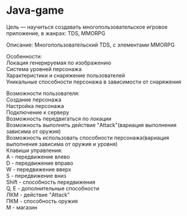 # Java-game
Цель — научиться создавать многопользовательское игровое            приложение, в жанрах: TDS, MMORPG

Описание:	Многопользовательский TDS, с элементами MMORPG 	 

Особенности: 	                                                                                                                                                                                     
Локация генерируемая по изображению                                                                                                                                                                                     
Система уровней персонажа                                                                                                                                                                                     
Характеристики и снаряжение пользователей                                                                                                                                                                                     
Уникальные способности персонажа в зависимости от снаряжения                                                                                                                                                                                     

Возможности пользователя:	                                                                                                                                                                                     
Создание персонажа                                                                                                                                                                                     
Настройка персонажа                                                                                                                                                                                     
Подключение к серверу                                                                                                                                                                                     
Возможность передвигаться по локации                                                                                                                                                                                     
Возможность выполнять действие "Attack"(вариация выполнения зависима от оружия)                                                                                                                                                                                     
Возможность использовать способности персонажа(вариация выполнения зависима от оружия и уровня)                                                                                                                                                                                     
Клавиши управления:		                                                                                                                                                                                     
A - передвижение влево                                                                                                                                                                                     
D - передвижение вправо                                                                                                                                                                                     
W - передвижение вверх                                                                                                                                                                                     
S - передвижение вниз                                                                                                                                                                                     
Shift - способность передвижения                                                                                                                                                                                     
Q, E - дополнительные способности                                                                                                                                                                                     
ЛКМ - действие "Attack"                                                                                                                                                                                     
ПКМ - способность оружия                                                                                                                                                                                     
M - магазин                                                                                                                                                                                     



